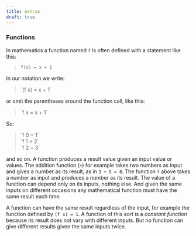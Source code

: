 ```yaml
---
title: extras
draft: true
---
```


### Functions

In mathematics a function named `f` is often defined
with a statement like this:

> `f(x) = x + 1`

In our notation we write:

<blockquote>
`(f x) = x + 1`<br>
</blockquote>

or omit the parentheses around the function call, like this:

<blockquote>
`f x = x + 1`<br>
</blockquote>

So:

<blockquote>
`f 0 = 1`<br>
`f 1 = 2`<br>
`f 2 = 3`
</blockquote>

and so on.  A function produces a result value given an input value or
values.  The addition function (`+`) for example
takes two numbers as input and gives a number as its result, as in
`3 + 5 = 8`.  The function `f` above takes a
number as input and produces a number as its result.  The value of a
function can depend only on its inputs, nothing else.  And given the
same inputs on different occasions any mathematical function must have
the same result each time.

A function can have the same result regardless of the input, for
example the function defined by `(f x) = 1`.  A function of
this sort is a <i>constant function</i> because its result does not
vary with different inputs.  But no function can give different
results given the same inputs twice.